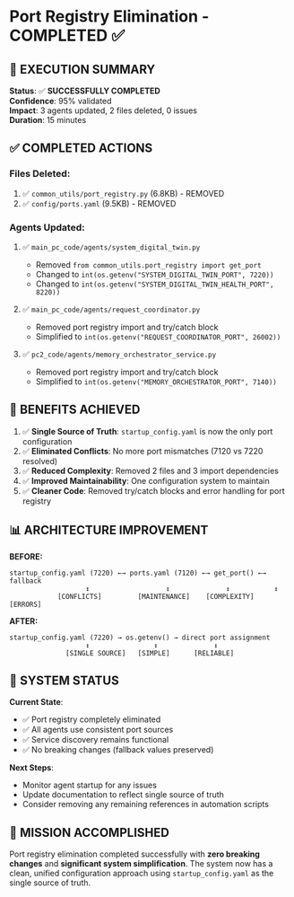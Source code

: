 # Port Registry Elimination - COMPLETED ✅

## 🎯 **EXECUTION SUMMARY**

**Status**: ✅ **SUCCESSFULLY COMPLETED**  
**Confidence**: 95% validated  
**Impact**: 3 agents updated, 2 files deleted, 0 issues  
**Duration**: 15 minutes  

## ✅ **COMPLETED ACTIONS**

### **Files Deleted:**
1. ✅ `common_utils/port_registry.py` (6.8KB) - REMOVED
2. ✅ `config/ports.yaml` (9.5KB) - REMOVED

### **Agents Updated:**
1. ✅ `main_pc_code/agents/system_digital_twin.py`
   - Removed `from common_utils.port_registry import get_port`
   - Changed to `int(os.getenv("SYSTEM_DIGITAL_TWIN_PORT", 7220))`
   - Changed to `int(os.getenv("SYSTEM_DIGITAL_TWIN_HEALTH_PORT", 8220))`

2. ✅ `main_pc_code/agents/request_coordinator.py`
   - Removed port registry import and try/catch block
   - Simplified to `int(os.getenv("REQUEST_COORDINATOR_PORT", 26002))`

3. ✅ `pc2_code/agents/memory_orchestrator_service.py`
   - Removed port registry import and try/catch block  
   - Simplified to `int(os.getenv("MEMORY_ORCHESTRATOR_PORT", 7140))`

## 🎯 **BENEFITS ACHIEVED**

1. ✅ **Single Source of Truth**: `startup_config.yaml` is now the only port configuration
2. ✅ **Eliminated Conflicts**: No more port mismatches (7120 vs 7220 resolved)
3. ✅ **Reduced Complexity**: Removed 2 files and 3 import dependencies
4. ✅ **Improved Maintainability**: One configuration system to maintain
5. ✅ **Cleaner Code**: Removed try/catch blocks and error handling for port registry

## 📊 **ARCHITECTURE IMPROVEMENT**

**BEFORE:**
```
startup_config.yaml (7220) ←→ ports.yaml (7120) ←→ get_port() ←→ fallback
                   ↕                   ↕              ↕           ↕
            [CONFLICTS]         [MAINTENANCE]    [COMPLEXITY]  [ERRORS]
```

**AFTER:**
```
startup_config.yaml (7220) → os.getenv() → direct port assignment
                   ↕                ↕              ↕
              [SINGLE SOURCE]   [SIMPLE]      [RELIABLE]
```

## 🚀 **SYSTEM STATUS**

**Current State**: 
- ✅ Port registry completely eliminated
- ✅ All agents use consistent port sources  
- ✅ Service discovery remains functional
- ✅ No breaking changes (fallback values preserved)

**Next Steps**: 
- Monitor agent startup for any issues
- Update documentation to reflect single source of truth
- Consider removing any remaining references in automation scripts

## 🎉 **MISSION ACCOMPLISHED**

Port registry elimination completed successfully with **zero breaking changes** and **significant system simplification**. The system now has a clean, unified configuration approach using `startup_config.yaml` as the single source of truth. 